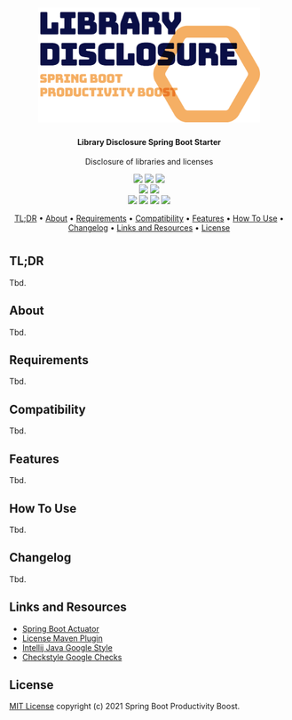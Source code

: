<h1 align="center">
    <img src="./.docs/logo/logo.png" width="400"/>
</h1>

<h4 align="center">Library Disclosure Spring Boot Starter</h4>

<p align="center">Disclosure of libraries and licenses</p>

<p align="center">
    <a href="https://github.com/Spring-Boot-Productivity-Boost/library-disclosure-spring-boot-starter/actions/workflows/ci-build.yaml"><img src="https://img.shields.io/github/workflow/status/Spring-Boot-Productivity-Boost/library-disclosure-spring-boot-starter/CI build?logo=github&logoColor=white"></a>
    <a href="https://github.com/Spring-Boot-Productivity-Boost/library-disclosure-spring-boot-starter/tags"><img src="https://img.shields.io/github/v/tag/Spring-Boot-Productivity-Boost/library-disclosure-spring-boot-starter?display_name=tag&logo=github&logoColor=white"></a>
    <a href="https://opensource.org/licenses/mit-license.php"><img src="https://img.shields.io/github/license/Spring-Boot-Productivity-Boost/library-disclosure-spring-boot-starter?logo=Open Source Initiative&logoColor=white"></a>
    <br>
    <a href="https://codebeat.co/projects/github-com-spring-boot-productivity-boost-library-disclosure-spring-boot-starter-develop"><img src="https://codebeat.co/badges/bee3f5ec-31c1-4cd9-bb43-f3d16c203080"></a>
    <a href="https://codecov.io/gh/Spring-Boot-Productivity-Boost/library-disclosure-spring-boot-starter"><img src="https://codecov.io/gh/Spring-Boot-Productivity-Boost/library-disclosure-spring-boot-starter/branch/develop/graph/badge.svg?token=67917LNJ02"></a>
    <br>
    <a href="https://github.com/Spring-Boot-Productivity-Boost/library-disclosure-spring-boot-starter/issues"><img src="https://img.shields.io/github/issues/Spring-Boot-Productivity-Boost/library-disclosure-spring-boot-starter?logo=github&logoColor=white"></a>
    <a href="https://github.com/Spring-Boot-Productivity-Boost/library-disclosure-spring-boot-starter/issues?q=is%3Aissue+is%3Aclosed"><img src="https://img.shields.io/github/issues-closed/Spring-Boot-Productivity-Boost/library-disclosure-spring-boot-starter?logo=github&logoColor=white"></a>
    <a href="https://github.com/Spring-Boot-Productivity-Boost/library-disclosure-spring-boot-starter/pulls"><img src="https://img.shields.io/github/issues-pr/Spring-Boot-Productivity-Boost/library-disclosure-spring-boot-starter?logo=github&logoColor=white"></a>
    <a href="https://github.com/Spring-Boot-Productivity-Boost/library-disclosure-spring-boot-starter/pulls?q=is%3Apr+is%3Aclosed"><img src="https://img.shields.io/github/issues-pr-closed/Spring-Boot-Productivity-Boost/library-disclosure-spring-boot-starter?logo=github&logoColor=white"></a>
</p>

<p align="center">
    <a href="#tldr">TL;DR</a> •
    <a href="#about">About</a> •
    <a href="#requirements">Requirements</a> •
    <a href="#compatibility">Compatibility</a> •
    <a href="#features">Features</a> •
    <a href="#how-to-use">How To Use</a> •
    <a href="#changelog">Changelog</a> •
    <a href="#links-and-resources">Links and Resources</a> •
    <a href="#license">License</a>
</p>

<h1></h1>

## TL;DR

Tbd.

## About

Tbd.

## Requirements

Tbd.

## Compatibility

Tbd.

## Features

Tbd.

## How To Use

Tbd.

## Changelog

Tbd.

## Links and Resources

* [Spring Boot Actuator](https://docs.spring.io/spring-boot/docs/current/reference/html/actuator.html)
* [License Maven Plugin](https://www.mojohaus.org/license-maven-plugin/index.html)
* [Intellij Java Google Style](https://github.com/google/styleguide/blob/gh-pages/intellij-java-google-style.xml)
* [Checkstyle Google Checks](https://github.com/checkstyle/checkstyle/blob/checkstyle-8.30/src/main/resources/google_checks.xml)

## License

[MIT License](https://opensource.org/licenses/mit-license.php) copyright (c) 2021 Spring Boot Productivity Boost.
